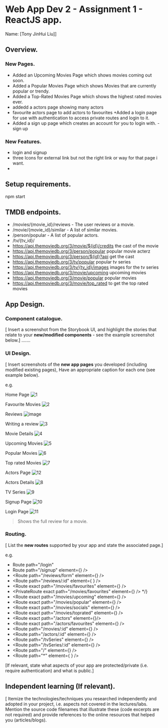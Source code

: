 # Web App Dev 2 - Assignment 1 - ReactJS app.

Name: [Tony JinHui Liu]]

## Overview.

### New Pages.

+ Added an Upcoming Movies Page which shows movies coming out soon.
+ Added a Popular Movies Page which shows Movies that are currently popular or trendy.
+ Added a Top-Rated Movies Page which shows the highest rated movies ever.
+ addedd a actors page showing many actors
+ favourite actors page to add actors to favourites
+Added a login page for use with authentication to access private routes and login to it.
+ Added a sign up page which creates an account for you to login with.
-sign up

### New Features.

+ login and signup
+ three Icons for external link but not the right link or way for that page i want.
+

## Setup requirements.

npm start

## TMDB endpoints.

+ /movies/{movie_id}/reviews - The user reviews or a movie.
+ /movie/{movie_id}/similar - A list of similar movies. 
+ /person/popular - A list of popular actors.
+ /tv/{tv_id}/
+ https://api.themoviedb.org/3/movie/${id}/credits the cast of the movie
+ https://api.themoviedb.org/3/person/popular popular movie acterz
+ https://api.themoviedb.org/3/person/${id}?api get the cast
+ https://api.themoviedb.org/3/tv/popular popular tv series
+ https://api.themoviedb.org/3/tv/{tv_id}/images images for the tv series 
+ https://api.themoviedb.org/3/movie/upcoming upcoming movies
+ https://api.themoviedb.org/3/movie/popular popular movies
+ https://api.themoviedb.org/3/movie/top_rated to get the top rated movies

## App Design.

### Component catalogue.

[ Insert a screenshot from the Storybook UI, and highlight the stories that relate to your __new/modified components__ - see the example screenshot below.] .......

### UI Design.

[ Insert screenshots of the __new app pages__ you developed (including modified existing pages), Have an appropriate caption for each one (see example below).

e.g.

Home Page
![1](https://user-images.githubusercontent.com/59939389/205658371-24d115db-bab2-49d3-8ce2-a64f385be6e9.png)

Favourite Movies
![2](https://user-images.githubusercontent.com/59939389/205658424-67bceb8f-005c-41f8-874b-091b4954211b.png)

Reviews
![image](https://user-images.githubusercontent.com/59939389/205658851-20ab93ea-c7f5-4009-b023-14feb8e6e0ca.png)


Writing a review
![3](https://user-images.githubusercontent.com/59939389/205658456-cc08c040-bf65-49dd-b279-1401d786b59b.png)

Movie Details
![4](https://user-images.githubusercontent.com/59939389/205658502-6cf31839-4325-4700-b893-5e2e29bb3b16.png)

Upcoming Movies
![5](https://user-images.githubusercontent.com/59939389/205658527-0ff82fed-ec65-4850-b054-cb6a94d968da.png)

Popular Movies
![6](https://user-images.githubusercontent.com/59939389/205658567-fa741d93-faa6-40a6-a1e7-4f168e4e7e0b.png)


Top rated Movies
![7](https://user-images.githubusercontent.com/59939389/205658613-3e7f1c00-0735-492b-a679-9f41f531851b.png)

Actors Page
![12](https://user-images.githubusercontent.com/59939389/205659151-82803976-0416-4c3b-90f8-f1f0dce751bf.png)


Actors Details
![8](https://user-images.githubusercontent.com/59939389/205658663-8132ebb0-e7b6-4262-ac2b-c0845e4bbfc1.png)

TV Series
![9](https://user-images.githubusercontent.com/59939389/205658707-2f5e8eb5-9fb1-430b-99d6-90e344b7c2fe.png)

Signup Page
![10](https://user-images.githubusercontent.com/59939389/205658737-aaf6b637-b47d-4e71-bf6a-311c346164ab.png)

Login Page
![11](https://user-images.githubusercontent.com/59939389/205658768-b92cb71b-7fb9-43a6-b72e-f71d8c9f22e6.png)

>Shows the full review for a movie.

### Routing.

[ List the __new routes__ supported by your app and state the associated page.]

e.g. 

+ Route path="/login" 
+ Route path="/signup" element={<SignUpPage/>} />
+ <Route path="/reviews/form" element={<AddMovieReviewPage/>} />
+ <Route path="/reviews/:id" element={ <MovieReviewPage /> } />
+ <Route  exact path="/movies/favourites" element={<FavouriteMoviesPage />} />
+ <PrivateRoute  exact path="/movies/favourites" element={<FavouriteMoviesPage />} /> */}
+ <Route exact path="/movies/upcoming" element={<UpcomingMoviesPage/>} />
+  <Route exact path="/movies/popular" element={<PopularMovies/>} />
+ <Route exact path="/movies/socials" element={<movieDetailsPage/>} />
+ <Route exact path="/movies/toprated" element={<TopMoviesPage/>} />
+ <Route exact path="/actors" element={<MovieActorsPage/>}/>
+ <Route  exact path="/actors/favourites" element={<FavouriteActorsPage />} />
+ <Route path="/movies/:id" element={<MoviePage />} />
+ <Route path="/actors/:id" element={<MovieActorDetailsPage />} />
+ <Route path="/tvSeries" element={<TVSeriesPage />} />
+ <Route path="/tvSeries/:id" element={<TVSeriesDetailsPage />} />
+ <Route path="/" element={<HomePage />} />
+ <Route path="*" element={ <Navigate to="/" /> } />

[If relevant, state what aspects of your app are protected/private (i.e. require authentication) and what is public.]

## Independent learning (If relevant).

[ Itemize the technologies/techniques you researched independently and adopted in your project, i.e. aspects not covered in the lectures/labs. Mention the source code filenames that illustrate these  (code excerpts are not required) and provide references to the online resources that helped you (articles/blogs).
